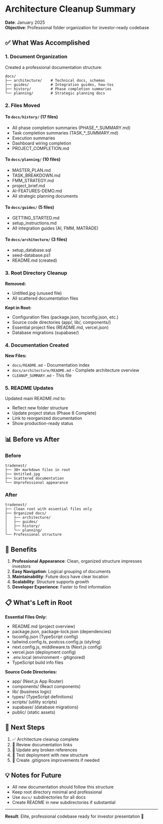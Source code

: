 # Architecture Cleanup Summary

**Date**: January 2025  
**Objective**: Professional folder organization for investor-ready codebase

## ✅ What Was Accomplished

### 1. Document Organization
Created a professional documentation structure:
```
docs/
├── architecture/    # Technical docs, schemas
├── guides/          # Integration guides, how-tos  
├── history/         # Phase completion summaries
└── planning/        # Strategic planning docs
```

### 2. Files Moved

#### To `docs/history/` (17 files)
- All phase completion summaries (PHASE_*_SUMMARY.md)
- Task completion summaries (TASK_*_SUMMARY.md)
- Execution summaries
- Dashboard wiring completion
- PROJECT_COMPLETION.md

#### To `docs/planning/` (10 files)
- MASTER_PLAN.md
- TASK_BREAKDOWN.md
- FMM_STRATEGY.md
- project_brief.md
- AI-FEATURES-DEMO.md
- All strategic planning documents

#### To `docs/guides/` (5 files)
- GETTING_STARTED.md
- setup_instructions.md
- All integration guides (AI, FMM, MATRADE)

#### To `docs/architecture/` (3 files)
- setup_database.sql
- seed-database.ps1
- README.md (created)

### 3. Root Directory Cleanup

**Removed:**
- Untitled.jpg (unused file)
- All scattered documentation files

**Kept in Root:**
- Configuration files (package.json, tsconfig.json, etc.)
- Source code directories (app/, lib/, components/)
- Essential project files (README.md, vercel.json)
- Database migrations (supabase/)

### 4. Documentation Created

**New Files:**
- `docs/README.md` - Documentation index
- `docs/architecture/README.md` - Complete architecture overview
- `CLEANUP_SUMMARY.md` - This file

### 5. README Updates

Updated main README.md to:
- Reflect new folder structure
- Update project status (Phase 8 Complete)
- Link to reorganized documentation
- Show production-ready status

## 📊 Before vs After

### Before
```
tradenest/
├── 30+ markdown files in root
├── Untitled.jpg
├── Scattered documentation
└── Unprofessional appearance
```

### After
```
tradenest/
├── Clean root with essential files only
├── Organized docs/
│   ├── architecture/
│   ├── guides/
│   ├── history/
│   └── planning/
└── Professional structure
```

## 🎯 Benefits

1. **Professional Appearance**: Clean, organized structure impresses investors
2. **Easy Navigation**: Logical grouping of documents
3. **Maintainability**: Future docs have clear location
4. **Scalability**: Structure supports growth
5. **Developer Experience**: Faster to find information

## 📋 What's Left in Root

**Essential Files Only:**
- README.md (project overview)
- package.json, package-lock.json (dependencies)
- tsconfig.json (TypeScript config)
- tailwind.config.ts, postcss.config.js (styling)
- next.config.js, middleware.ts (Next.js config)
- vercel.json (deployment config)
- .env.local (environment - gitignored)
- TypeScript build info files

**Source Code Directories:**
- app/ (Next.js App Router)
- components/ (React components)
- lib/ (business logic)
- types/ (TypeScript definitions)
- scripts/ (utility scripts)
- supabase/ (database migrations)
- public/ (static assets)

## 🚀 Next Steps

1. ✅ Architecture cleanup complete
2. 🔲 Review documentation links
3. 🔲 Update any broken references
4. 🔲 Test deployment with new structure
5. 🔲 Create .gitignore improvements if needed

## 💡 Notes for Future

- All new documentation should follow this structure
- Keep root directory minimal and professional
- Use `docs/` subdirectories for all docs
- Create README in new subdirectories if substantial

---

**Result**: Elite, professional codebase ready for investor presentation 🎯

